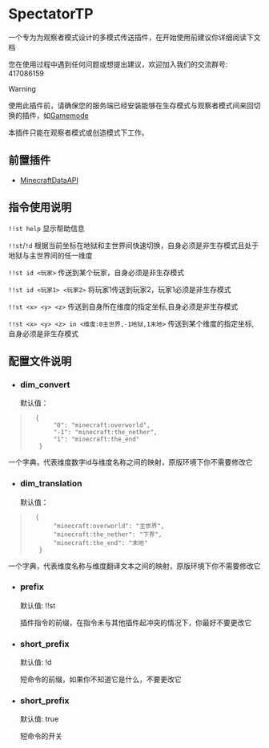 # SpectatorTP
一个专为为观察者模式设计的多模式传送插件，在开始使用前建议你详细阅读下文档

您在使用过程中遇到任何问题或想提出建议，欢迎加入我们的交流群号: 417086159

> [!WARNING]
>
> 使用此插件前，请确保您的服务端已经安装能够在生存模式与观察者模式间来回切换的插件，如[Gamemode](https://github.com/AnzhiZhang/MCDReforgedPlugins/tree/master/src/gamemode)
> 
> 本插件只能在观察者模式或创造模式下工作。

## 前置插件
* [MinecraftDataAPI](https://github.com/Fallen-Breath/MinecraftDataAPI)

## 指令使用说明

`!!st help` 显示帮助信息

`!!st`/`!d` 根据当前坐标在地狱和主世界间快速切换，自身必须是非生存模式且处于地狱与主世界间的任一维度

`!!st id <玩家>` 传送到某个玩家，自身必须是非生存模式

`!!st id <玩家1> <玩家2>` 将玩家1传送到玩家2，玩家1必须是非生存模式

`!!st <x> <y> <z>` 传送到自身所在维度的指定坐标,自身必须是非生存模式

`!!st <x> <y> <z> in <维度:0主世界,-1地狱,1末地>` 传送到某个维度的指定坐标,自身必须是非生存模式

## 配置文件说明

* ### dim_convert
  
  默认值：

>``` 
>   {
>        "0": "minecraft:overworld",
>        "-1": "minecraft:the_nether",
>        "1": "minecraft:the_end"
>    }
>```

  一个字典，代表维度数字id与维度名称之间的映射，原版环境下你不需要修改它

* ### dim_translation
  
  默认值：

>``` 
>   {
>        "minecraft:overworld": "主世界",
>        "minecraft:the_nether": "下界",
>        "minecraft:the_end": "末地"
>    }
>```

  一个字典，代表维度名称与维度翻译文本之间的映射，原版环境下你不需要修改它

* ### prefix

  默认值: !!st

  插件指令的前缀，在指令未与其他插件起冲突的情况下，你最好不要更改它

* ### short_prefix

  默认值: !d

  短命令的前缀，如果你不知道它是什么，不要更改它

* ### short_prefix  

  默认值: true

  短命令的开关
